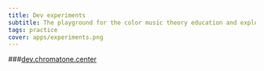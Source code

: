 ```yaml
---
title: Dev experiments
subtitle: The playground for the color music theory education and exploration apps.
tags: practice
cover: apps/experiments.png
---
```


###[dev.chromatone.center](https://dev.chromatone.center)